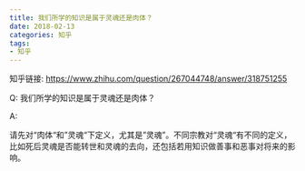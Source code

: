 ```yaml
---
title: 我们所学的知识是属于灵魂还是肉体？
date: 2018-02-13
categories: 知乎
tags: 
- 知乎
---
```


知乎链接: https://www.zhihu.com/question/267044748/answer/318751255

<!-- more -->

Q: 我们所学的知识是属于灵魂还是肉体？

A: 

请先对“肉体“和”灵魂“下定义，尤其是”灵魂”。不同宗教对“灵魂“有不同的定义，比如死后灵魂是否能转世和灵魂的去向，还包括若用知识做善事和恶事对将来的影响。